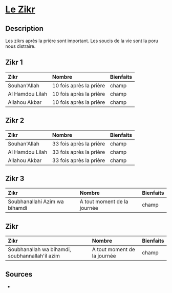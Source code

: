 # [Le Zikr](readme.md)

## Description

Les zikrs après la prière sont important. Les soucis de la vie sont la poru nous distraire.

## Zikr 1

| Zikr | Nombre | Bienfaits |
| :-- | :-- | :-- |
| Souhan'Allah | 10 fois après la prière | champ |
| Al Hamdou Lilah | 10 fois après la prière | champ |
| Allahou Akbar | 10 fois après la prière | champ |

## Zikr 2

| Zikr | Nombre | Bienfaits |
| :-- | :-- | :-- |
| Souhan'Allah | 33 fois après la prière | champ |
| Al Hamdou Lilah | 33 fois après la prière | champ |
| Allahou Akbar | 33 fois après la prière | champ |

## Zikr 3

| Zikr | Nombre | Bienfaits |
| :-- | :-- | :-- |
| Soubhanallahi Azim wa bihamdi | A tout moment de la journée | champ |

## Zikr 

| Zikr | Nombre | Bienfaits |
| :-- | :-- | :-- |
| Soubhanallah wa bihamdi, soubhannallah'il azim  | A tout moment de la journée | champ |

## Sources

* []()